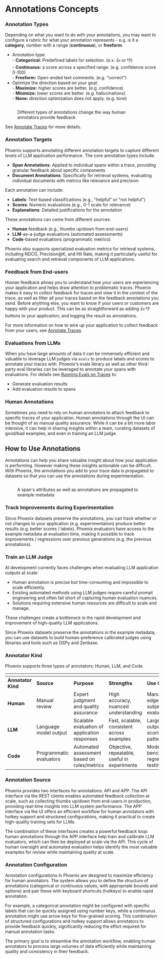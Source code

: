 # Annotations Concepts

### Annotation Types

Depending on what you want to do with your annotations, you may want to configure a rubric for what your annotation represents - e.g. is it a **category**, number with a range (**continuous**), or **freeform**.

* Annotation type:\
  \- **Categorical:** Predefined labels for selection. (e.x. 👍 or 👎)\
  \- **Continuous:** a score across a specified range. (e.g. confidence score 0-100)\
  \- **Freeform:** Open-ended text comments. (e.g. "correct")
* Optimize the direction based on your goal:\
  \- **Maximize:** higher scores are better. (e.g. confidence)\
  \- **Minimize:** lower scores are better. (e.g. hallucinations)\
  \- **None:** direction optimization does not apply. (e.g. tone)

<figure><img src="https://storage.googleapis.com/arize-phoenix-assets/assets/images/annotation_types.png" alt=""><figcaption><p>Different types of annotations change the way human annotators provide feedback</p></figcaption></figure>

See [Annotate Traces](https://app.gitbook.com/s/ShR775Rt7OzHRfy5j2Ks/tracing/how-to-tracing/feedback-and-annotations) for more details.

### Annotation Targets

Phoenix supports annotating different annotation targets to capture different levels of LLM application performance. The core annotation types include:

* **Span Annotations**: Applied to individual spans within a trace, providing granular feedback about specific components
* **Document Annotations**: Specifically for retrieval systems, evaluating individual documents with metrics like relevance and precision

Each annotation can include:

* **Labels**: Text-based classifications (e.g., "helpful" or "not helpful")
* **Scores**: Numeric evaluations (e.g., 0-1 scale for relevance)
* **Explanations**: Detailed justifications for the annotation

These annotations can come from different sources:

* **Human** feedback (e.g., thumbs up/down from end-users)
* **LLM**-as-a-judge evaluations (automated assessments)
* **Code**-based evaluations (programmatic metrics)

Phoenix also supports specialized evaluation metrics for retrieval systems, including NDCG, Precision@K, and Hit Rate, making it particularly useful for evaluating search and retrieval components of LLM applications.

### Feedback from End-users

Human feedback allows you to understand how your users are experiencing your application and helps draw attention to problematic traces. Phoenix makes it easy to collect feedback for traces and view it in the context of the trace, as well as filter all your traces based on the feedback annotations you send. Before anything else, you want to know if your users or customers are happy with your product. This can be as straightforward as adding :thumbsup: :thumbsdown: buttons to your application, and logging the result as annotations.

For more information on how to wire up your application to collect feedback from your users, see [Annotate Traces](https://app.gitbook.com/s/ShR775Rt7OzHRfy5j2Ks/tracing/how-to-tracing/feedback-and-annotations "mention").&#x20;

### Evaluations from LLMs

When you have large amounts of data it can be immensely efficient and valuable to leverage LLM judges via `evals` to produce labels and scores to annotate your traces with. Phoenix's evals library as well as other third-party eval libraries can be leveraged to annotate your spans with evaluations. For details see [Running Evals on Traces](https://app.gitbook.com/s/ShR775Rt7OzHRfy5j2Ks/tracing/how-to-tracing/feedback-and-annotations/evaluating-phoenix-traces) to:

* &#x20;Generate evaluation results
* &#x20;Add evaluation results to spans

### Human Annotations

Sometimes you need to rely on human annotators to attach feedback to specific traces of your application. Human annotations through the UI can be thought of as manual quality assurance. While it can be a bit more labor intensive, it can help in sharing insights within a team, curating datasets of good/bad examples, and even in training an LLM judge.

## How to Use Annotations

Annotations can help you share valuable insight about how your application is performing. However making these insights actionable can be difficult. With Phoenix, the annotations you add to your trace data is propagated to datasets so that you can use the annotations during experimentation.

<figure><img src="https://storage.googleapis.com/arize-assets/phoenix/assets/images/span_to_dataset_example.png" alt=""><figcaption><p>A span's attributes as well as annotations are propagated to example metadata</p></figcaption></figure>

### Track Improvements during Experimentation

Since Phoenix datasets preserve the annotations, you can track whether or not changes to your application (e.g. experimentation) produce better results (e.g. better scores / labels). Phoenix evaluators have access to the example metadata at evaluation time, making it possible to track improvements / regressions over previous generations (e.g. the previous annotations).

### Train an LLM Judge

AI development currently faces challenges when evaluating LLM application outputs at scale:

* Human annotation is precise but time-consuming and impossible to scale efficiently.
* Existing automated methods using LLM judges require careful prompt engineering and often fall short of capturing human evaluation nuances.
* Solutions requiring extensive human resources are difficult to scale and manage.

These challenges create a bottleneck in the rapid development and improvement of high-quality LLM applications.

Since Phoenix datasets preserve the annotations in the example metadata, you can use datasets to build human-preference calibrated judges using libraries and tools such as DSPy and Zenbase.

### Annotator Kind

Phoenix supports three types of annotators: Human, LLM, and Code.

<table data-header-hidden><thead><tr><th width="104.390625"></th><th width="134.921875"></th><th></th><th></th><th></th></tr></thead><tbody><tr><td><strong>Annotator Kind</strong></td><td><strong>Source</strong></td><td><strong>Purpose</strong></td><td><strong>Strengths</strong></td><td><strong>Use Case</strong></td></tr><tr><td><strong>Human</strong></td><td>Manual review</td><td>Expert judgment and quality assurance</td><td>High accuracy, nuanced understanding</td><td>Manual QA, edge cases, subjective evaluation</td></tr><tr><td><strong>LLM</strong></td><td>Language model output</td><td>Scalable evaluation of application responses</td><td>Fast, scalable, consistent across examples</td><td>Large-scale output scoring, pattern review</td></tr><tr><td><strong>Code</strong></td><td>Programmatic evaluators</td><td>Automated assessment based on rules/metrics</td><td>Objective, repeatable, useful in experiments</td><td>Model benchmarking, regression testing</td></tr></tbody></table>

### Annotation Source

Phoenix provides two interfaces for annotations: API and APP. The API interface via the REST clients enables automated feedback collection at scale, such as collecting thumbs up/down from end-users in production, providing real-time insights into LLM system performance. The APP interface via the UI offers an efficient workflow for human annotators with hotkey support and structured configurations, making it practical to create high-quality training sets for LLMs.

The combination of these interfaces creates a powerful feedback loop: human annotations through the APP interface help train and calibrate LLM evaluators, which can then be deployed at scale via the API. This cycle of human oversight and automated evaluation helps identify the most valuable examples for review while maintaining quality at scale.

### Annotation Configuration

Annotation configurations in Phoenix are designed to maximize efficiency for human annotators. The system allows you to define the structure of annotations (categorical or continuous values, with appropriate bounds and options) and pair these with keyboard shortcuts (hotkeys) to enable rapid annotation.

For example, a categorical annotation might be configured with specific labels that can be quickly assigned using number keys, while a continuous annotation might use arrow keys for fine-grained scoring. This combination of structured configurations and hotkey support allows annotators to provide feedback quickly, significantly reducing the effort required for manual annotation tasks.

The primary goal is to streamline the annotation workflow, enabling human annotators to process large volumes of data efficiently while maintaining quality and consistency in their feedback.
